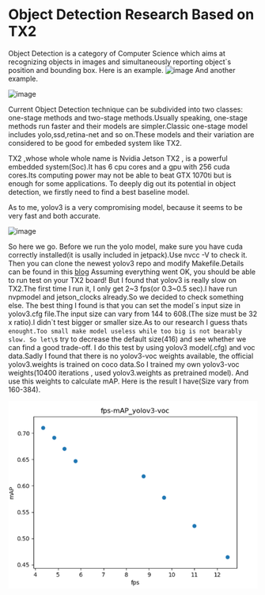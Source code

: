 # Object Detection Research Based on TX2
Object Detection is a category of Computer Science which aims at recognizing objects in images and simultaneously reporting object`s position and bounding box.
Here is an example.
![image](https://pjreddie.com/media/image/Screen_Shot_2018-03-24_at_10.53.04_PM.png)
And another example.
  
![image](https://ss3.bdstatic.com/70cFv8Sh_Q1YnxGkpoWK1HF6hhy/it/u=1233252412,2871820223&fm=26&gp=0.jpg)
  
Current Object Detection technique can be subdivided into two  classes: one-stage methods and two-stage methods.Usually speaking, one-stage methods run faster and their models are simpler.Classic one-stage model includes yolo,ssd,retina-net and so on.These models and their variation are considered to be good for embeded system like TX2.

TX2 ,whose whole whole name is Nvidia Jetson TX2 , is a powerful embedded system(Soc).It has 6 cpu cores and a gpu with 256 cuda cores.Its computing power may not be able to beat GTX 1070ti but is enough for some applications. To deeply dig out its potential in object detection, we firstly need to find a best baseline model.  

As to me, yolov3 is a very compromising model, because it seems to be very fast and both accurate.

![image](https://pjreddie.com/media/image/map50blue.png)

So here we go.
Before we run the yolo model, make sure you have cuda correctly installed(it is usally included in jetpack).Use nvcc -V to check it.
Then you can clone the newest yolov3 repo and modify  Makefile.Details can be found in this [blog](https://jkjung-avt.github.io/yolov3/)
Assuming everything went OK, you should be able to  run test on your TX2 board!
But I found that yolov3 is really slow on TX2.The first time I run it, I only get 2\~3 fps(or 0.3\~0.5 sec).I have run nvpmodel and jetson_clocks already.So we decided to check something else.
The best thing I found is that you can set the model\`s input size in yolov3.cfg file.The input size can vary from 144 to 608.(The size must be 32 x ratio).I didn\`t test bigger or smaller size.As to our research I guess that`s enought.Too small make model useless while too big is not bearably slow.
So let\`s try to decrease the default size(416) and see whether we can find a good trade-off.
I do this test by using yolov3 model(.cfg) and voc data.Sadly I found that there is no yolov3-voc weights available, the official yolov3.weights is trained on coco data.So I trained my own yolov3-voc weights(10400 iterations , used yolov3.weights as pretrained model).
And use this weights to calculate mAP.
Here is the result I have(Size vary from 160-384).

![image](https://github.com/FelixCaae/ObjectDetection_BasedOnTx2/blob/master/fps_mAP.png)


